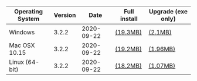 <table>
    <thead>
        <tr class="dl-row header">
            <th>Operating System</th>
            <th>Version</th>
            <th>Date</th>
            <th>Full install</th>
            <th>Upgrade (exe only)</th>
        </tr>
    </thead>
    <tbody>
        <tr>
            <td><i class="fa fa-windows mr-1"></i> Windows</td>
            <td>3.2.2</td>
            <td>2020-09-22</td>
            <td><a
                href="https://github.com/ezQuake/ezquake-source/releases/download/3.2.2/ezquake-win32-3.2.2-full.zip"><i
                class="fa fa-download"></i> (19.3MB)</a></td>
            <td><a href="https://github.com/ezQuake/ezquake-source/releases/download/3.2.2/ezquake-win32-3.2.2.zip"><i
                class="fa fa-download"></i> (2.1MB)</a></td>
        </tr>
        <tr>
            <td><i class="fa fa-apple mr-1"></i> Mac OSX 10.15</td>
            <td>3.2.2</td>
            <td>2020-09-22</td>
            <td><a
                href="https://github.com/ezQuake/ezquake-source/releases/download/3.2.2/ezquake-osx10.15.5-xcode11.6-3.2.2-full.zip"><i
                class="fa fa-download"></i> (19.2MB)</a></td>
            <td><a
                href="https://github.com/ezQuake/ezquake-source/releases/download/3.2.2/ezquake-osx10.15.5-xcode11.6-3.2.2.zip"><i
                class="fa fa-download"></i> (1.96MB)</a></td>
        </tr>
        <tr>
            <td><i class="fa fa-linux mr-1"></i> Linux (64-bit)</td>
            <td>3.2.2</td>
            <td>2020-09-22</td>
            <td><a
                href="https://github.com/ezQuake/ezquake-source/releases/download/3.2.2/ezquake-ubuntu-3.2.2-full.tar.gz"><i
                class="fa fa-download"></i> (18.2MB)</a></td>
            <td><a
                href="https://github.com/ezQuake/ezquake-source/releases/download/3.2.2/ezquake-ubuntu-3.2.2.tar.gz"><i
                class="fa fa-download"></i> (1.07MB)</a></td>
        </tr>
    </tbody>
</table>
